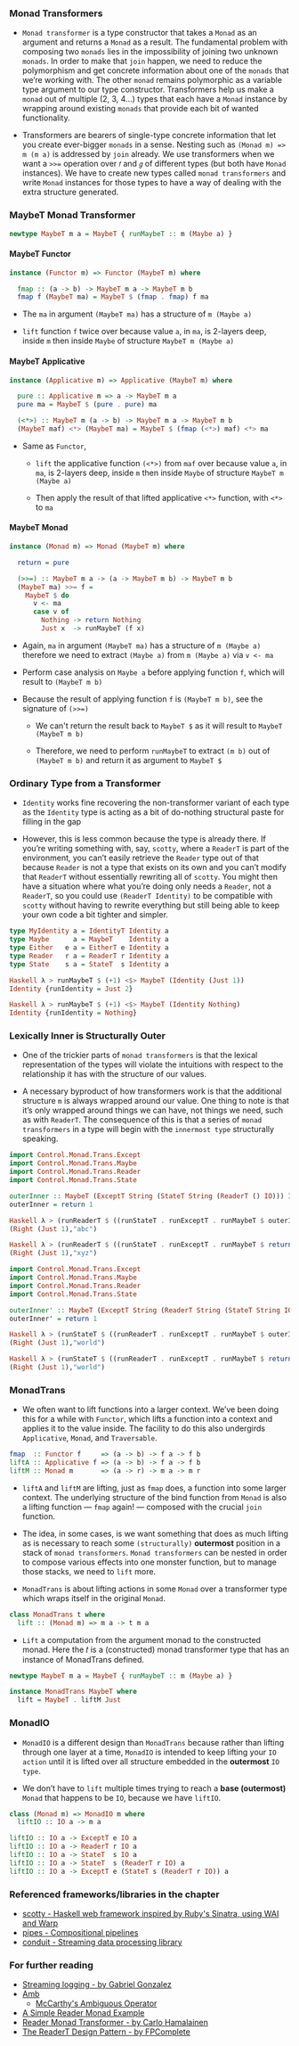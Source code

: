 ### Monad Transformers
 - `Monad transformer` is a type constructor that takes a `Monad` as an argument and returns a `Monad` as a result.
   The fundamental problem with composing two `monads` lies in the impossibility of joining two unknown `monads`.
   In order to make that `join` happen, we need to reduce the polymorphism and get concrete information about one of the
   `monads` that we’re working with. The other `monad` remains polymorphic as a variable type argument to our type
   constructor. Transformers help us make a `monad` out of multiple (2, 3, 4...) types that each have a `Monad` instance
   by wrapping around existing `monads` that provide each bit of wanted functionality.

 - Transformers are bearers of single-type concrete information that let you create ever-bigger `monads` in a sense.
   Nesting such as `(Monad m) => m (m a)` is addressed by `join` already. We use transformers when we want
   a `>>=` operation over `𝑓` and `𝑔` of different types (but both have `Monad` instances). We have to create
   new types called `monad transformers` and write `Monad` instances for those types to have a way of dealing with the
   extra structure generated.

### MaybeT Monad Transformer
```haskell
newtype MaybeT m a = MaybeT { runMaybeT :: m (Maybe a) }
```

#### MaybeT Functor
```haskell
instance (Functor m) => Functor (MaybeT m) where

  fmap :: (a -> b) -> MaybeT m a -> MaybeT m b
  fmap f (MaybeT ma) = MaybeT $ (fmap . fmap) f ma
```
  - The `ma` in argument `(MaybeT ma)` has a structure of `m (Maybe a)`
  
  - `lift` function `f` twice over because value `a`, in `ma`, is 2-layers deep, inside `m` then inside
    `Maybe` of structure `MaybeT m (Maybe a)`

#### MaybeT Applicative
```haskell
instance (Applicative m) => Applicative (MaybeT m) where

  pure :: Applicative m => a -> MaybeT m a
  pure ma = MaybeT $ (pure . pure) ma

  (<*>) :: MaybeT m (a -> b) -> MaybeT m a -> MaybeT m b
  (MaybeT maf) <*> (MaybeT ma) = MaybeT $ (fmap (<*>) maf) <*> ma
```
  - Same as `Functor`,
  
    - `lift` the applicative function `(<*>)` from `maf` over because value `a`, in `ma`, is 2-layers deep,
      inside `m` then inside `Maybe` of structure `MaybeT m (Maybe a)`

    - Then apply the result of that lifted applicative `<*>` function, with `<*>` to `ma`

#### MaybeT Monad
```haskell
instance (Monad m) => Monad (MaybeT m) where

  return = pure

  (>>=) :: MaybeT m a -> (a -> MaybeT m b) -> MaybeT m b
  (MaybeT ma) >>= f =
    MaybeT $ do
      v <- ma
      case v of
        Nothing -> return Nothing
        Just x  -> runMaybeT (f x)
```
  - Again, `ma` in argument `(MaybeT ma)` has a structure of `m (Maybe a)` therefore we need to extract `(Maybe a)` from
   `m (Maybe a)` via `v <- ma`

  - Perform case analysis on `Maybe a` before applying function `f`, which will result to `(MaybeT m b)`

  - Because the result of applying function `f` is `(MaybeT m b)`, see the signature of `(>>=)`

    - We can't return the result back to `MaybeT $` as it will result to `MaybeT (MaybeT m b)`

    - Therefore, we need to perform `runMaybeT` to extract `(m b)` out of `(MaybeT m b)` and return it as argument to `MaybeT $`

### Ordinary Type from a Transformer

  - `Identity` works fine recovering the non-transformer variant of each type as the `Identity` type is acting as a bit
    of do-nothing structural paste for filling in the gap

  - However, this is less common because the type is already there. If you’re writing something with, say, `scotty`,
    where a `ReaderT` is part of the environment, you can’t easily retrieve the `Reader` type out of that because
    `Reader` is not a type that exists on its own and you can’t modify that `ReaderT` without essentially rewriting
    all of `scotty`. You might then have a situation where what you’re doing only needs a `Reader`, not a `ReaderT`,
    so you could use `(ReaderT Identity)` to be compatible with `scotty` without having to rewrite everything but
    still being able to keep your own code a bit tighter and simpler.
  
```haskell
type MyIdentity a = IdentityT Identity a
type Maybe      a = MaybeT    Identity a
type Either   e a = EitherT e Identity a
type Reader   r a = ReaderT r Identity a
type State    s a = StateT  s Identity a
```

```haskell
Haskell λ > runMaybeT $ (+1) <$> MaybeT (Identity (Just 1))
Identity {runIdentity = Just 2}

Haskell λ > runMaybeT $ (+1) <$> MaybeT (Identity Nothing)
Identity {runIdentity = Nothing}
```    

### Lexically Inner is Structurally Outer

  - One of the trickier parts of `monad transformers` is that the lexical representation of the types will violate
    the intuitions with respect to the relationship it has with the structure of our values.

  - A necessary byproduct of how transformers work is that the additional structure `m` is always wrapped around
    our value. One thing to note is that it’s only wrapped around things we can have, not things we need, such
    as with `ReaderT`. The consequence of this is that a series of `monad transformers` in a type will begin with
    the `innermost type` structurally speaking.

```haskell
import Control.Monad.Trans.Except
import Control.Monad.Trans.Maybe
import Control.Monad.Trans.Reader
import Control.Monad.Trans.State

outerInner :: MaybeT (ExceptT String (StateT String (ReaderT () IO))) Int
outerInner = return 1

Haskell λ > (runReaderT $ ((runStateT . runExceptT . runMaybeT $ outerInner) "abc")) ()
(Right (Just 1),"abc")

Haskell λ > (runReaderT $ ((runStateT . runExceptT . runMaybeT $ return 1) "xyz")) ()
(Right (Just 1),"xyz")
```

```haskell
import Control.Monad.Trans.Except
import Control.Monad.Trans.Maybe
import Control.Monad.Trans.Reader
import Control.Monad.Trans.State

outerInner' :: MaybeT (ExceptT String (ReaderT String (StateT String IO))) Int
outerInner' = return 1

Haskell λ > (runStateT $ ((runReaderT . runExceptT . runMaybeT $ outerInner') "hello")) "world"
(Right (Just 1),"world")

Haskell λ > (runStateT $ ((runReaderT . runExceptT . runMaybeT $ return 1) "hello")) "world"
(Right (Just 1),"world")
```

### MonadTrans

  - We often want to lift functions into a larger context. We’ve been doing this for a while with `Functor`, which lifts a function
    into a context and applies it to the value inside. The facility to do this also undergirds `Applicative`, `Monad`, and `Traversable`.

```haskell
fmap  :: Functor f     => (a -> b) -> f a -> f b
liftA :: Applicative f => (a -> b) -> f a -> f b
liftM :: Monad m       => (a -> r) -> m a -> m r
```

  - `liftA` and `liftM` are lifting, just as `fmap` does, a function into some larger context. The underlying structure of the
    bind function from `Monad` is also a lifting function — `fmap` again! — composed with the crucial `join` function.
    
  - The idea, in some cases, is we want something that does as much lifting as is necessary to reach some `(structurally)` **outermost**
    position in a stack of `monad transformers`. `Monad transformers` can be nested in order to compose various effects into one monster
    function, but to manage those stacks, we need to `lift` more.

  - `MonadTrans` is about lifting actions in some `Monad` over a transformer type which wraps itself in the original `Monad`.

```haskell
class MonadTrans t where
  lift :: (Monad m) => m a -> t m a
```

  - `Lift` a computation from the argument monad to the constructed monad. Here the 𝑡 is a (constructed) monad transformer type that has
   an instance of MonadTrans defined.

```haskell
newtype MaybeT m a = MaybeT { runMaybeT :: m (Maybe a) }

instance MonadTrans MaybeT where
  lift = MaybeT . liftM Just
```

### MonadIO

  - `MonadIO` is a different design than `MonadTrans` because rather than lifting through one layer at a time, `MonadIO` is intended
    to keep lifting your `IO action` until it is lifted over all structure embedded in the **outermost** `IO type`.
    
  - We don’t have to `lift` multiple times trying to reach a **base (outermost)** `Monad` that happens to be `IO`, because we have `liftIO`.

```haskell
class (Monad m) => MonadIO m where
  liftIO :: IO a -> m a
```

```haskell
liftIO :: IO a -> ExceptT e IO a
liftIO :: IO a -> ReaderT r IO a
liftIO :: IO a -> StateT  s IO a
liftIO :: IO a -> StateT  s (ReaderT r IO) a
liftIO :: IO a -> ExceptT e (StateT s (ReaderT r IO)) a
```

### Referenced frameworks/libraries in the chapter
 - [scotty - Haskell web framework inspired by Ruby's Sinatra, using WAI and Warp](https://hackage.haskell.org/package/scotty)
 - [pipes - Compositional pipelines](https://hackage.haskell.org/package/pipes)
 - [conduit - Streaming data processing library](https://hackage.haskell.org/package/conduit)

### For further reading
 - [Streaming logging - by Gabriel Gonzalez](http://www.haskellforall.com/2014/02/streaming-logging.html)
 - [Amb](https://wiki.haskell.org/Amb)
   - [McCarthy's Ambiguous Operator](http://www.randomhacks.net.s3-website-us-east-1.amazonaws.com/2005/10/11/amb-operator/)
 - [A Simple Reader Monad Example](https://blog.ssanj.net/posts/2014-09-23-A-Simple-Reader-Monad-Example.html)
 - [Reader Monad Transformer - by Carlo Hamalainen](https://carlo-hamalainen.net/2014/03/05/note-to-self-reader-monad-transformer/)
 - [The ReaderT Design Pattern - by FPComplete](https://www.fpcomplete.com/blog/2017/06/readert-design-pattern)

